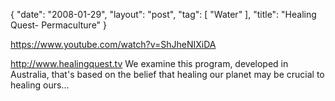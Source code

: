 {
   "date": "2008-01-29",
   "layout": "post",
   "tag": [
      "Water"
   ],
   "title": "Healing Quest- Permaculture"
}

https://www.youtube.com/watch?v=ShJheNIXiDA  

http://www.healingquest.tv We examine this program, developed in Australia, that's based on the belief that healing our planet may be crucial to healing ours...